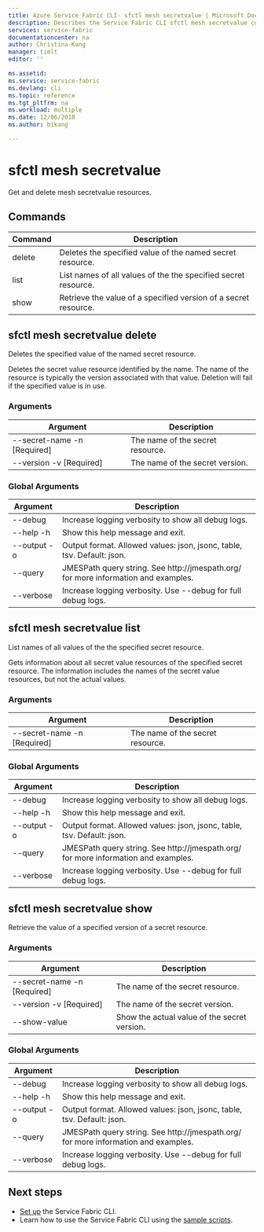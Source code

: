 ```yaml
---
title: Azure Service Fabric CLI- sfctl mesh secretvalue | Microsoft Docs
description: Describes the Service Fabric CLI sfctl mesh secretvalue commands.
services: service-fabric
documentationcenter: na
author: Christina-Kang
manager: timlt
editor: ''

ms.assetid: 
ms.service: service-fabric
ms.devlang: cli
ms.topic: reference
ms.tgt_pltfrm: na
ms.workload: multiple
ms.date: 12/06/2018
ms.author: bikang

---
```


# sfctl mesh secretvalue
Get and delete mesh secretvalue resources.

## Commands

|Command|Description|
| --- | --- |
| delete | Deletes the specified  value of the named secret resource. |
| list | List names of all values of the the specified secret resource. |
| show | Retrieve the value of a specified version of a secret resource. |

## sfctl mesh secretvalue delete
Deletes the specified  value of the named secret resource.

Deletes the secret value resource identified by the name. The name of the resource is typically the version associated with that value. Deletion will fail if the specified value is in use.

### Arguments

|Argument|Description|
| --- | --- |
| --secret-name -n [Required] | The name of the secret resource. |
| --version -v     [Required] | The name of the secret version. |

### Global Arguments

|Argument|Description|
| --- | --- |
| --debug | Increase logging verbosity to show all debug logs. |
| --help -h | Show this help message and exit. |
| --output -o | Output format.  Allowed values\: json, jsonc, table, tsv.  Default\: json. |
| --query | JMESPath query string. See http\://jmespath.org/ for more information and examples. |
| --verbose | Increase logging verbosity. Use --debug for full debug logs. |

## sfctl mesh secretvalue list
List names of all values of the the specified secret resource.

Gets information about all secret value resources of the specified secret resource. The information includes the names of the secret value resources, but not the actual values.

### Arguments

|Argument|Description|
| --- | --- |
| --secret-name -n [Required] | The name of the secret resource. |

### Global Arguments

|Argument|Description|
| --- | --- |
| --debug | Increase logging verbosity to show all debug logs. |
| --help -h | Show this help message and exit. |
| --output -o | Output format.  Allowed values\: json, jsonc, table, tsv.  Default\: json. |
| --query | JMESPath query string. See http\://jmespath.org/ for more information and examples. |
| --verbose | Increase logging verbosity. Use --debug for full debug logs. |

## sfctl mesh secretvalue show
Retrieve the value of a specified version of a secret resource.

### Arguments

|Argument|Description|
| --- | --- |
| --secret-name -n [Required] | The name of the secret resource. |
| --version -v     [Required] | The name of the secret version. |
| --show-value | Show the actual value of the secret version. |

### Global Arguments

|Argument|Description|
| --- | --- |
| --debug | Increase logging verbosity to show all debug logs. |
| --help -h | Show this help message and exit. |
| --output -o | Output format.  Allowed values\: json, jsonc, table, tsv.  Default\: json. |
| --query | JMESPath query string. See http\://jmespath.org/ for more information and examples. |
| --verbose | Increase logging verbosity. Use --debug for full debug logs. |


## Next steps
- [Set up](service-fabric-cli.md) the Service Fabric CLI.
- Learn how to use the Service Fabric CLI using the [sample scripts](/azure/service-fabric/scripts/sfctl-upgrade-application).